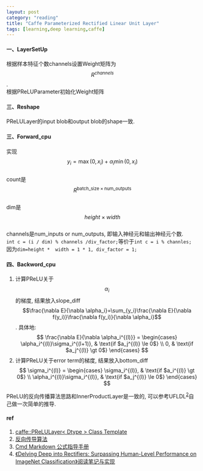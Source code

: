 ```yaml
---
layout: post
category: "reading"
title: "Caffe Parameterized Rectified Linear Unit Layer"
tags: [learning,deep learning,caffe]
---  
```


#### 一、LayerSetUp     
根据样本特征个数channels设置Weight矩阵为$$R^{channels}$$.   
根据PReLUParameter初始化Weight矩阵     

#### 三、Reshape     
PReLULayer的input blob和output blob的shape一致.       

#### 三、Forward_cpu     
实现$$y_i = \max(0, x_i) + \alpha_i \min(0, x_i)$$       
count是$$R^{\text{batch_size} \times \text{num_outputs}}$$    
dim是$$height \times width$$      
channels是num_inputs or num_outputs, 即输入神经元和输出神经元个数.   
`int c = (i / dim) % channels /div_factor;`等价于`int c = i % channles;`    
因为`dim=height *  width = 1 * 1, div_factor = 1;`      

#### 四、Backword_cpu   
1. 计算PReLU关于$$\alpha_i$$的梯度, 结果放入slope_diff          
$$\frac{\nabla E}{\nabla \alpha_i}=\sum_{y_i}\frac{\nabla E}{\nabla f(y_i)}\frac{\nabla f(y_i)}{\nabla \alpha_i}$$. 具体地: 
$$
        \frac{\nabla E}{\nabla \alpha_i^{(l)}} =
        \begin{cases}
        \alpha_i^{(l)}\sigma_i^{(l+1)},  & \text{if $a_j^{(l)} \le 0$} \\
        0, & \text{if $a_j^{(l)} \gt 0$}
        \end{cases}
$$
2. 计算PReLU关于error term的梯度, 结果放入bottom_diff         
$$
        \sigma_i^{(l)} =
        \begin{cases}
        \sigma_i^{(l)},  & \text{if $a_i^{(l)} \gt 0$} \\
        \alpha_i^{(l)}\sigma_i^{(l)}, & \text{if $a_j^{(l)} \le 0$}
        \end{cases}
$$
    
PReLU的反向传播算法思路和InnerProductLayer是一致的, 可以参考UFLDL<sup>[2](http://ufldl.stanford.edu/wiki/index.php/%E5%8F%8D%E5%90%91%E4%BC%A0%E5%AF%BC%E7%AE%97%E6%B3%95)</sup>自己做一次简单的推导.   

#### ref     
1. [caffe::PReLULayer< Dtype > Class Template](http://caffe.berkeleyvision.org/doxygen/classcaffe_1_1PReLULayer.html)     
2. [反向传导算法](http://ufldl.stanford.edu/wiki/index.php/%E5%8F%8D%E5%90%91%E4%BC%A0%E5%AF%BC%E7%AE%97%E6%B3%95)
3. [Cmd Markdown 公式指导手册](https://www.zybuluo.com/codeep/note/163962)      
4. [《Delving Deep into Rectifiers: Surpassing Human-Level Performance on ImageNet Classification》阅读笔记与实现](http://blog.csdn.net/happynear/article/details/45440811)

